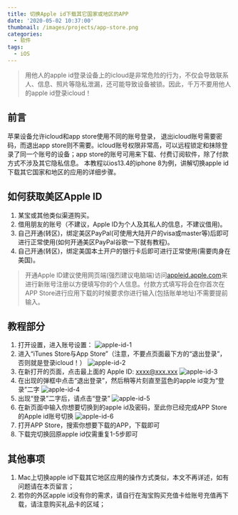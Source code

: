 ```yaml
---
title: 切换Apple id下载其它国家或地区的APP
date: '2020-05-02 10:37:00'
thumbnail: /images/projects/app-store.png
categories:
  - 软件
tags:
  - iOS
---
```


> 用他人的apple id登录设备上的icloud是非常危险的行为，不仅会导致联系人、信息、照片等隐私泄漏，还可能导致设备被锁。因此，千万不要用他人的apple id登录icloud！

<!--more-->

## 前言

苹果设备允许icloud和app store使用不同的账号登录， 退出icloud账号需要密码，而退出app store则不需要。icloud账号权限非常高，可以远程锁定和抹除登录了同一个账号的设备；app store的账号可用来下载、付费订阅软件，除了付款方式不涉及其它隐私信息。
本教程以ios13.4的iphone 8为例，讲解切换apple id下载其它国家和地区的应用的详细步骤。

## 如何获取美区Apple ID

1. 某宝或其他类似渠道购买。
2. 借用朋友的账号（不建议，Apple ID为个人及其私人的信息，不建议借用)。
3. 自己开通(转区)，绑定美区PayPal(可使用大陆开户的visa或master等)后即可进行正常使用(如何开通美区PayPal谷歌一下就有教程)。
4. 自己开通(转区)，绑定美国本土开户的银行卡后即可进行正常使用(需要肉身在美国)。

> 开通Apple ID建议使用网页端(强烈建议电脑端)访问[appleid.apple.com](https://appleid.apple.com 'appleid.apple.com')来进行新账号注册以方便填写你的个人信息。付款方式填写将会在你首次在APP Store进行应用下载的时候要求你进行输入(包括账单地址)不需要提前输入。

## 教程部分

1. 打开设置，进入账号设置：
   ![apple-id-1](https://r2.img.zla.app/2024/11/25/c892db05.webp)
2. 进入“iTunes Store与App Store”（注意，不要点页面最下方的“退出登录”，否则就是登录icloud！）
   ![apple-id-2](https://r2.img.zla.app/2024/11/25/a77eeb28.webp)
3. 在新打开的页面，点击最上面的 Apple ID: xxxx@xxx.xxx
   ![apple-id-3](https://r2.img.zla.app/2024/11/25/7ae6579f.webp)
4. 在出现的弹框中点击“退出登录”，然后稍等片刻直至蓝色的apple id变为“登录”二字
   ![apple-id-4](https://r2.img.zla.app/2024/11/25/5beacdf7.webp)
5. 出现“登录”二字后，请点击“登录”
   ![apple-id-5](https://r2.img.zla.app/2024/11/25/8e89b072.webp)
6. 在新页面中输入你想要切换到的apple id及密码，至此你已经完成APP Store的Apple id账号切换
   ![apple-id-6](https://r2.img.zla.app/2024/11/25/a1c9e865.webp)
7. 打开APP Store，搜索你想要下载的APP，下载即可
8. 下载完切换回原apple id仅需重复1-5步即可

## 其他事项

1. Mac上切换apple id下载其它地区应用的操作方式类似，本文不再详述，如有问题请在本页留言；
2. 若你的外区apple id没有你的需求，请自行在淘宝购买充值卡给账号充值再下载，请注意购买礼品卡的区域；
